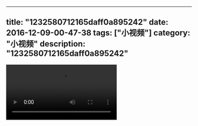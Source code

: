 
---
title: "1232580712165daff0a895242"
date: 2016-12-09-00-47-38
tags: ["小视频"]
category: "小视频"
description: "1232580712165daff0a895242"
---
<video src="http://ohtsqip0g.bkt.clouddn.com/1232580712165daff0a895242.mp4" controls="controls"></video>
